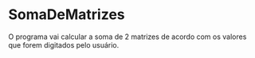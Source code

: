 # SomaDeMatrizes
O programa vai calcular a soma de 2 matrizes de acordo com os valores que forem digitados pelo usuário.

